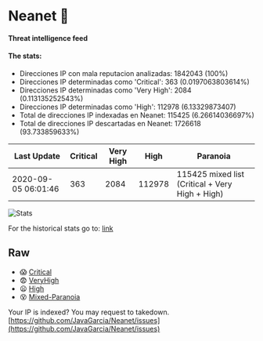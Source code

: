 # Neanet :hocho:
#### Threat intelligence feed
#### The stats:

- Direcciones IP con mala reputacion analizadas: 1842043 (100%)
- Direcciones IP determinadas como 'Critical':  363 (0.0197063803614%)
- Direcciones IP determinadas como 'Very High':  2084 (0.113135252543%)
- Direcciones IP determinadas como 'High':  112978 (6.13329873407)
- Total de direcciones IP indexadas en Neanet:  115425 (6.26614036697%)
- Total de direcciones IP descartadas en Neanet:  1726618 (93.733859633%)

| Last Update | Critical | Very High | High | Paranoia |
| --- | --- | --- | --- | --- |
| 2020-09-05 06:01:46 | 363 | 2084 | 112978 | 115425 mixed list (Critical + Very High + High)|

![Stats](https://docs.google.com/spreadsheets/d/e/2PACX-1vSnaNMIXVabIpDJjufMlzH7poXnshF3mgd8Is1g9ytUEzVsP5my4Trn8f-xkoLLQ38xpL3HtmUexLo6/pubchart?oid=501124687&format=image)

For the historical stats go to: [link](/stats.csv)
## Raw
- :scream: [Critical](https://raw.githubusercontent.com/JavaGarcia/Neanet/master/blacklists/neanet_critical.txt)
- :fearful: [VeryHigh](https://raw.githubusercontent.com/JavaGarcia/Neanet/master/blacklists/neanet_veryHigh.txtt)
- :frowning: [High](https://raw.githubusercontent.com/JavaGarcia/Neanet/master/blacklists/neanet_high.txt)
- :dizzy_face: [Mixed-Paranoia](https://raw.githubusercontent.com/JavaGarcia/Neanet/master/blacklists/neanet_all.txt)


Your IP is indexed? You may request to takedown. [https://github.com/JavaGarcia/Neanet/issues](https://github.com/JavaGarcia/Neanet/issues)















































































































































































































































































































































































































































































































































































